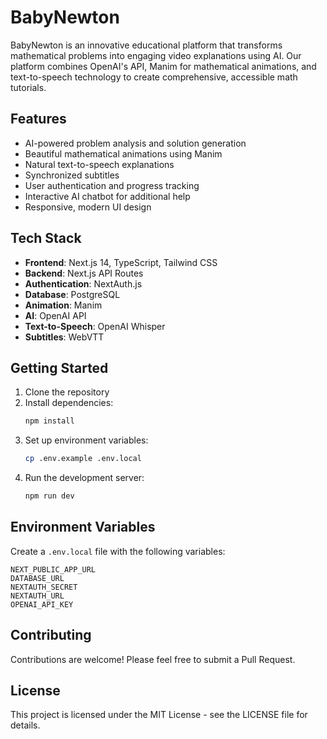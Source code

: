 # BabyNewton

BabyNewton is an innovative educational platform that transforms mathematical problems into engaging video explanations using AI. Our platform combines OpenAI's API, Manim for mathematical animations, and text-to-speech technology to create comprehensive, accessible math tutorials.

## Features

- AI-powered problem analysis and solution generation
- Beautiful mathematical animations using Manim
- Natural text-to-speech explanations
- Synchronized subtitles
- User authentication and progress tracking
- Interactive AI chatbot for additional help
- Responsive, modern UI design

## Tech Stack

- **Frontend**: Next.js 14, TypeScript, Tailwind CSS
- **Backend**: Next.js API Routes
- **Authentication**: NextAuth.js
- **Database**: PostgreSQL
- **Animation**: Manim
- **AI**: OpenAI API
- **Text-to-Speech**: OpenAI Whisper
- **Subtitles**: WebVTT

## Getting Started

1. Clone the repository
2. Install dependencies:
   ```bash
   npm install
   ```
3. Set up environment variables:
   ```bash
   cp .env.example .env.local
   ```
4. Run the development server:
   ```bash
   npm run dev
   ```

## Environment Variables

Create a `.env.local` file with the following variables:

```env
NEXT_PUBLIC_APP_URL
DATABASE_URL
NEXTAUTH_SECRET
NEXTAUTH_URL
OPENAI_API_KEY
```

## Contributing

Contributions are welcome! Please feel free to submit a Pull Request.

## License

This project is licensed under the MIT License - see the LICENSE file for details.

